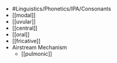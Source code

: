 - #Linguistics/Phonetics/IPA/Consonants
- [[modal]]
- [[uvular]]
- [[central]]
- [[oral]]
- [[fricative]]
- Airstream Mechanism
	- [[pulmonic]]